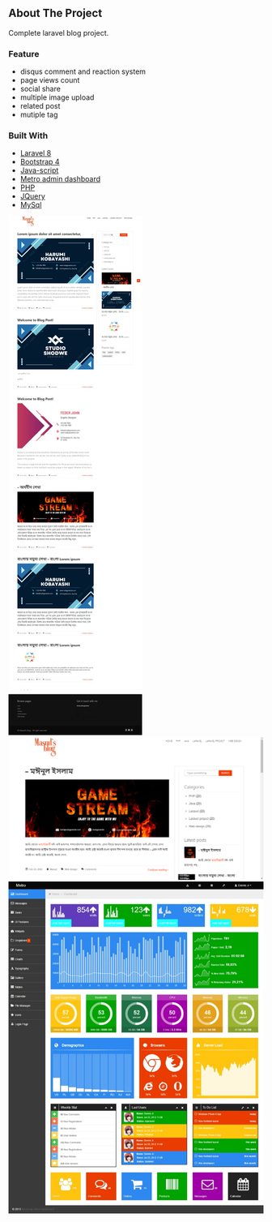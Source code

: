 <!-- ABOUT THE PROJECT -->

## About The Project

Complete laravel  blog project.

### Feature

- disqus comment and reaction system
- page views count
- social share
- multiple image upload
- related post
- mutiple tag

### Built With

- [Laravel 8](https://Laravel.com/)
- [Bootstrap 4](https://getBootstrap.com/)
- [Java-script](https://)
- [Metro admin dashboard](https://)
- [PHP](https://)
- [JQuery](https://jquery.com)
- [MySql](https://)

[![Product Name Screen Shot][project-screenshot1]](https://example.com)
[![Product Name Screen Shot][project-screenshot2]](https://example.com)
[![Product Name Screen Shot][project-screenshot3]](https://example.com)

<!-- MARKDOWN LINKS & IMAGES -->

[project-screenshot1]: screenshot/ss1.jpeg
[project-screenshot2]: screenshot/ss2.png

[project-screenshot3]: screenshot/ss3.jpeg
